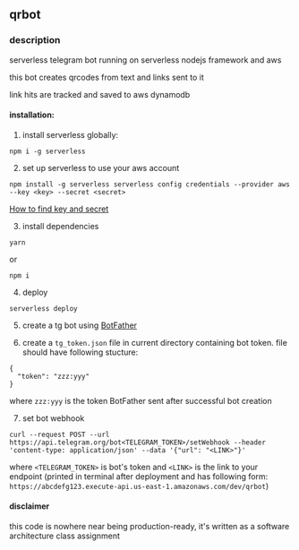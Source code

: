 ## qrbot

### description
serverless telegram bot running on serverless nodejs framework and aws

this bot creates qrcodes from text and links sent to it

link hits are tracked and saved to aws dynamodb

#### installation:
1. install serverless globally:
```
npm i -g serverless
```
2. set up serverless to use your aws account
```
npm install -g serverless serverless config credentials --provider aws --key <key> --secret <secret>
```
[How to find key and secret](https://www.msp360.com/resources/blog/how-to-find-your-aws-access-key-id-and-secret-access-key/)

3. install dependencies
```
yarn
```
or
```
npm i
```
4. deploy
```
serverless deploy
```
5. create a tg bot using [BotFather](https://telegram.me/BotFather)

6. create a `tg_token.json` file in current directory containing bot token. file should have following stucture:
```
{
  "token": "zzz:yyy"
}
```
where `zzz:yyy` is the token BotFather sent after successful bot creation

7. set bot webhook
```
curl --request POST --url https://api.telegram.org/bot<TELEGRAM_TOKEN>/setWebhook --header 'content-type: application/json' --data '{"url": "<LINK>"}'
```
where `<TELEGRAM_TOKEN>` is bot's token and `<LINK>` is the link to your endpoint (printed in terminal after deployment and has following form: `https://abcdefg123.execute-api.us-east-1.amazonaws.com/dev/qrbot`)

#### disclaimer
this code is nowhere near being production-ready, it's written as a software architecture class assignment